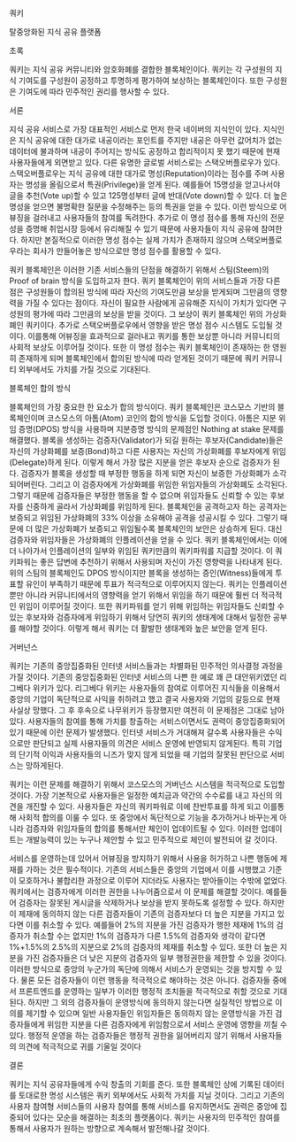 쿼키

탈중앙화된 지식 공유 플랫폼



초록

쿼키는 지식 공유 커뮤니티와 암호화폐를 결합한 블록체인이다. 쿼키는 각 구성원의 지식 기여도를 구성원이 공정하고 투명하게 평가하여 보상하는 블록체인이다. 또한 구성원은 기여도에 따라 민주적인 권리를 행사할 수 있다.



서론

지식 공유 서비스로 가장 대표적인 서비스로 먼저 한국 네이버의 지식인이 있다.  지식인은 지식 공유에 대한 대가로 내공이라는 포인트를 주지만 내공은 아무런 값어치가 없는 데이터에 불과하며 내공이 주어지는 방식도 공정하고 합리적이지 못 했기 때문에 현재 사용자들에게 외면받고 있다. 다른 유명한 글로벌 서비스로는 스택오버플로우가 있다. 스택오버플로우는 지식 공유에 대한 대가로 명성(Reputation)이라는 점수를 주며 사용자는 명성을 올림으로서 특권(Privilege)을 얻게 된다. 예를들어 15명성을 얻고나서야 글을 추천(Vote up)할 수 있고 125명성부터 글에 반대(Vote down)할 수 있다. 더 높은 명성을 얻으면 불명확한 질문을 수정해주는 등의 특권을 얻을 수 있다. 이런 방식으로 어뷰징을 걸러내고 사용자들의 참여를 독려한다. 추가로 이 명성 점수를 통해 자신의 전문성을 증명해 취업시장 등에서 유리해질 수 있기 때문에 사용자들이 지식 공유에 참여한다. 하지만 본질적으로 이러한 명성 점수는 실제 가치가 존재하지 않으며 스택오버플로우라는 회사가 만들어놓은 방식으로만 명성 점수를 활용할 수 있다.

쿼키 블록체인은 이러한 기존 서비스들의 단점을 해결하기 위해서 스팀(Steem)의 Proof of brain 방식을 도입하고자 한다. 쿼키 블록체인이 위의 서비스들과 가장 다른 점은 구성원들이 합의된 방식에 따라 자신의 기여도만큼 보상을 받게되며 그만큼의 영향력을 가질 수 있다는 점이다. 자신이 필요한 사람에게 공유해준 지식이 가치가 있다면 구성원의 평가에 따라 그만큼의 보상을 받을 것이다. 그 보상이 쿼키 블록체인 위의 가상화폐인 쿼키이다. 추가로 스택오버플로우에서 영향을 받은 명성 점수 시스템도 도입될 것이다. 이를통해 어뷰징을  효과적으로 걸러내고 쿼키를 통한 보상뿐 아니라 커뮤니티의 사회적 보상도 이루어질 것이다. 또한 이 명성 점수는 쿼키 블록체인이 존재하는 한 영원히 존재하게 되며 블록체인에서 합의된 방식에 따라 얻게된 것이기 때문에 쿼키 커뮤니티 외부에서도 가치를 가질 것으로 기대된다.



블록체인 합의 방식

블록체인의 가장 중요한 한 요소가 합의 방식이다. 쿼키 블록체인은 코스모스 기반의 블록체인이며 코스모스의 아톰(Atom) 코인의 합의 방식을 도입할 것이다. 아톰은 지분 위임 증명(DPOS) 방식을 사용하며 지분증명 방식의 문제점인 Nothing at stake 문제를 해결했다. 블록을 생성하는 검증자(Validator)가 되길 원하는 후보자(Candidate)들은 자신의 가상화폐를 보증(Bond)하고 다른 사용자는 자신의 가상화폐를 후보자에게 위임(Delegate)하게 된다. 이렇게 해서 가장 많은 지분을 얻은 후보자 순으로 검증자가 된다. 검증자가 블록을 생성할 때 부정한 행동을 하게 되면 자신이 보증한 가상화폐가 소각되어버린다. 그리고 이 검증자에게 가상화폐를 위임한 위임자들의 가상화폐도 소각된다. 그렇기 때문에 검증자들은 부정한 행동을 할 수 없으며 위임자들도 신뢰할 수 있는 후보자를 신중하게 골라서 가상화폐를 위임하게 된다.  블록체인을 공격하고자 하는 공격자는 보증되고 위임된 가상화폐의 33% 이상을 소유해야 공격을 성공시킬 수 있다. 그렇기 때문에 더 많은 가상화폐가 보증되고 위임될수록 블록체인의 보안은 상승하게 된다. 대신 검증자와 위임자들은 가상화폐의 인플레이션을 얻을 수 있다. 쿼키 블록체인에서는 이에 더 나아가서 인플레이션의 일부와 위임된 쿼키만큼의 쿼키파워를 지급할 것이다. 이 쿼키파워는 좋은 답변에 추천하기 위해서 사용되며 자신이 가진 영향력을 나타내게 된다. 위의 스팀의 블록체인도 DPOS 방식이지만 블록을 생성하는 증인(Witness)들에게 투표할 유인이 부족하기 때문에 투표가 적극적으로 이루어지지 않는다. 쿼키는 인플레이션 뿐만 아니라 커뮤니티에서의 영향력을 얻기 위해서 위임을 하기 때문에 훨씬 더 적극적인 위임이 이루어질 것이다. 또한 쿼키파워를 얻기 위해 위임하는 위임자들도 신뢰할 수 있는 후보자와 검증자에게 위임하기 위해서 당연히 쿼키의 생태계에 대해서 일정한 공부를 해야할 것이다. 이렇게 해서 쿼키는 더 활발한 생태계와 높은 보안을 얻게 된다.



거버넌스

쿼키는 기존의 중앙집중화된 인터넷 서비스들과는 차별화된 민주적인 의사결정 과정을 가질 것이다. 기존의 중앙집중화된 인터넷 서비스의 나쁜 한 예로 꽤 큰 대안위키였던 리그베다 위키가 있다. 리그베다 위키는 사용자들의 참여로 이루어진 지식들을 이용해서 중앙의 기업이 독단적으로 사익을 취하려고 했고 결국 사용자와 기업의 갈등으로 현재 사실상 망했다. 그 후 후속으로 나무위키가 등장했지만 여전히 이 문제점은 그대로 남아있다. 사용자들의 참여를 통해 가치를 창출하는 서비스이면서도 권력이 중앙집중화되어 있기 때문에 이런 문제가 발생했다. 인터넷 서비스가 거대해져 갈수록 사용자들은 수익으로만 판단되고 실제 사용자들의 의견은 서비스 운영에 반영되지 않게된다. 특히 기업의 단기적 이익과 사용자들의 니즈가 맞지 않게 되었을 때 기업의 잘못된 판단으로 서비스는 망하게된다. 

쿼키는 이런 문제를 해결하기 위해서 코스모스의 거버넌스 시스템을 적극적으로 도입할 것이다. 가장 기본적으로 사용자들은 일정한 예치금과 약간의 수수료를 내고 자신의 의견을 개진할 수 있다. 사용자들은 자신의 쿼키파워로 이에 찬반투표를 하게 되고 이를통해 사회적 합의를 이룰 수 있다. 또 중앙에서 독단적으로 기능을 추가하거나 바꾸는게 아니라 검증자와 위임자들의 합의를 통해서만 체인이 업데이트될 수 있다. 이러한 업데이트는 개발능력이 있는 누구나 제안할 수 있고 민주적으로 체인이 발전되어 갈 것이다. 

서비스를 운영하는데 있어서 어뷰징을 방지하기 위해서 사용을 허가하고 나쁜 행동에 제재를 가하는 것은 필수적이다. 기존의 서비스들은 중앙의 기업에서 이를 시행했고 기준이 모호하거나 불합리한 과정으로 이루어 지더라도 사용자는 받아들이는 수밖에 없었다. 쿼키에서는 검증자에게 이러한 권한을 나누어줌으로서 이 문제를 해결할 것이다. 예를들어 검증자는 잘못된 게시글을 삭제하거나 보상을 받지 못하도록 설정할 수 있다. 하지만 이 제재에 동의하지 않는 다른 검증자들이 기존의 검증자보다 더 높은 지분을 가지고 있다면 이를 취소할 수 있다. 예를들어 2%의 지분을 가진 검증자가 행한 제재에 1%의 검증자가 취소할 수는 없지만 1%의 검증자가 다른 1.5%의 검증자와 생각이 같다면 1%+1.5%의 2.5%의 지분으로 2%의 검증자의 제재를 취소할 수 있다. 또한 더 높은 지분을 가진 검증자들은 더 낮은 지분의 검증자의 일부 행정권한을 제한할 수 있을 것이다. 이러한 방식으로 중앙의 누군가의 독단에 의해서 서비스가 운영되는 것을 방지할 수 있다. 물론 모든 검증자들이 이런 행동을 적극적으로 해야하는 것은 아니다. 검증자들 중에서 프론트엔드를 운영하는 일부가 이러한 행정적 조치들을 적극적으로 취할 것으로 기대된다. 하지만 그 외의 검증자들이 운영방식에 동의하지 않는다면 실질적인 방법으로 이의를 제기할 수 있으며 일반 사용자들인 위임자들은 동의하지 않는 운영방식을 가진 검증자들에게 위임한 지분을 다른 검증자에게 위임함으로서 서비스 운영에 영향을 끼칠 수 있다. 행정적 운영을 하는 검증자들은 행정적 권한을 잃어버리지 않기 위해서 사용자들의 의견에 적극적으로 귀를 기울일 것이다



결론

쿼키는 지식 공유자들에게 수익 창출의 기회를 준다. 또한 블록체인 상에 기록된 데이터를 토대로한 명성 시스템은 쿼키 외부에서도 사회적 가치를 지닐 것이다. 그리고 기존의 사용자 참여형 서비스들의 사용자 참여를 통해 서비스를 유지하면서도 권력은 중앙에 집중되어 있다는 모순을 해결하는 최초의 플랫폼이다. 쿼키는 사용자의 민주적인 참여를 통해서 사용자가 원하는 방향으로 계속해서 발전해나갈 것이다.